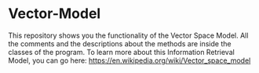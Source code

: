 # Vector-Model
This repository shows you the functionality of the Vector Space Model. All the comments and the descriptions about the methods are inside the classes of the program. To learn more about this Information Retrieval Model, you can go here: https://en.wikipedia.org/wiki/Vector_space_model


